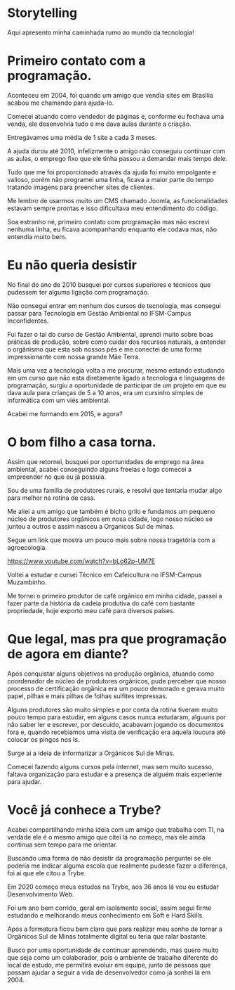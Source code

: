 # Storytelling
Aqui apresento minha caminhada rumo ao mundo da tecnologia!

# Primeiro contato com a programação.
Aconteceu em 2004, foi quando um amigo que vendia sites em Brasília acabou me chamando para ajuda-lo.

Comecei atuando como vendedor de páginas e, conforme eu fechava uma venda, ele desenvolvia tudo e me dava aulas durante a criação.

Entregávamos uma média de 1 site a cada 3 meses.

A ajuda durou até 2010, infelizmente o amigo não conseguiu continuar com as aulas, o emprego fixo que ele tinha passou a demandar mais tempo dele.

Tudo que me foi proporcionado através da ajuda foi muito empolgante e valioso, porém não programei uma linha, ficava a maior parte do tempo tratando imagens para preencher sites de clientes.

Me lembro de usarmos muito um CMS chamado Joomla, as funcionalidades estavam sempre prontas e isso dificultava meu entendimento do código.

Soa estranho né, primeiro contato com programação mas não escrevi nenhuma linha, eu ficava acompanhando enquanto ele codava mas, não entendia muito bem.

# Eu não queria desistir

No final do ano de 2010 busquei por cursos superiores e técnicos que pudessem ter alguma ligação com programação.

Não consegui entrar em nenhum dos cursos de tecnologia, mas consegui passar para Tecnologia em Gestão Ambiental no IFSM-Campus Inconfidentes.

Fui fazer o tal do curso de Gestão Ambiental, aprendi muito sobre boas práticas de produção, sobre como cuidar dos recursos naturais, a entender o orgânismo que esta sob nossos pés e me conectei de uma forma impressionante com nossa grande Mãe Terra.

Mais uma vez a tecnologia volta a me procurar, mesmo estando estudando em um curso que não esta diretamente ligado a tecnologia e linguagens de programação, surgiu a oportunidade de participar de um projeto em que eu dava aula para crianças de 5 a 10 anos, era um cursinho simples de informática com um viés ambiental.

Acabei me formando em 2015, e agora?

# O bom filho a casa torna.

Assim que retornei, busquei por oportunidades de emprego na área ambiental, acabei conseguindo alguns freelas e logo comecei a empreender no que eu já possuia.

Sou de uma família de produtores rurais, e resolvi que tentaria mudar algo para melhor na rotina de casa.

Me aliei a um amigo que também é bicho grilo e fundamos um pequeno núcleo de produtores orgânicos em nosa cidade, logo nosso núcleo se juntou a outros e assim nasceu a Organicos Sul de minas.

Segue um link que mostra um pouco mais sobre nossa tragetória com a agroecologia.

https://www.youtube.com/watch?v=bLo62p-UM7E

Voltei a estudar e cursei Técnico em Cafeicultura no IFSM-Campus Muzambinho.

Me tornei o primeiro produtor de café orgânico em minha cidade, passei a fazer parte da história da cadeia produtiva do café com bastante propriedade, hoje exporto meu café para diversos países.

# Que legal, mas pra que programação de agora em diante?

Após conquistar alguns objetivos na produção orgânica, atuando como coordenador de núcleo de produtores orgânicos, pude perceber que nosso processo de certificação orgânica era um pouco demorado e gerava muito papel, pilhas e mais pilhas de folhas sulfites impressas.

Alguns produtores são muito simples e por conta da rotina tiveram muito pouco tempo para estudar, em alguns casos nunca estudaram, alguuns por não saber ler e escrever, por descuido, acabavam jogando os documentos fora e, quando recebiamos uma visita de verificação era aquela loucura até colocar os pingos nos Is.

Surge ai a ideia de informatizar a Orgânicos Sul de Minas.

Comecei fazendo alguns cursos pela internet, mas sem muito sucesso, faltava organização para estudar e a presença de alguém mais experiente para ajudar.

# Você já conhece a Trybe?

Acabei compartilhando minha ideia com um amigo que trabalha com TI, na verdade ele é o mesmo amigo que citei lá no começo, mas ele ainda continua sem tempo para me orientar.

Buscando uma forma de não desistir da programação perguntei se ele poderia me indicar alguma escola que realmente pudesse fazer a diferença, foi ai que ele citou a Trybe.

Em 2020 começo meus estudos na Trybe, aos 36 anos lá vou eu estudar Desenvolvimento Web.

Foi um ano bem corrido, geral em isolamento social, assim segui firme estudando e melhorando meus conhecimento em Soft e Hard Skills.

Após a formatura ficou bem claro que para realizar meu sonho de tornar a Orgânicos Sul de Minas totalmente digital eu teria que ralar bastante.

Busco por uma oportunidade de continuar aprendendo, mas quero muito que seja como um colaborador, pois o ambiente de trabalho diferente do local de estudo, me permitirá evoluir em equipe, junto de pessoas que possam ajudar a seguir a vida de desenvolvedor como já sonhei lá em 2004.



